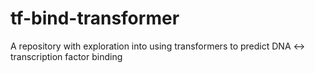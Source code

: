 # tf-bind-transformer
A repository with exploration into using transformers to predict DNA ↔ transcription factor binding

